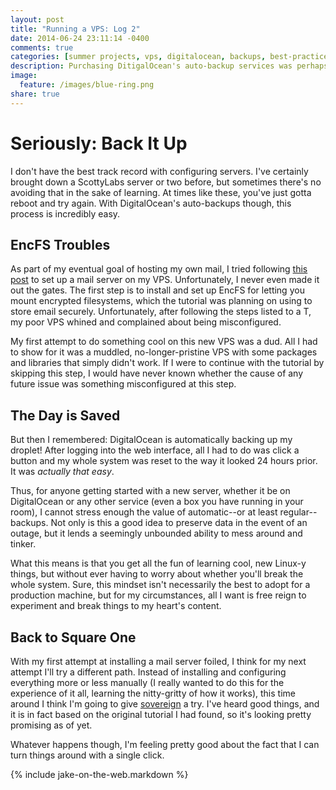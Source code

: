 ```yaml
---
layout: post
title: "Running a VPS: Log 2"
date: 2014-06-24 23:11:14 -0400
comments: true
categories: [summer projects, vps, digitalocean, backups, best-practices]
description: Purchasing DitigalOcean's auto-backup services was perhaps the best decision I've made in a long time.
image:
  feature: /images/blue-ring.png
share: true
---
```


# Seriously: Back It Up

I don't have the best track record with configuring servers. I've certainly brought down a ScottyLabs server or two before, but sometimes there's no avoiding that in the sake of learning. At times like these, you've just gotta reboot and try again. With DigitalOcean's auto-backups though, this process is incredibly easy. 

<!-- more -->

## EncFS Troubles
As part of my eventual goal of hosting my own mail, I tried following [this post](sealedabstract.com/code/nsa-proof-your-e-mail-in-2-hours/) to set up a mail server on my VPS. Unfortunately, I never even made it out the gates. The first step is to install and set up EncFS for letting you mount encrypted filesystems, which the tutorial was planning on using to store email securely. Unfortunately, after following the steps listed to a T, my poor VPS whined and complained about being misconfigured.

My first attempt to do something cool on this new VPS was a dud. All I had to show for it was a muddled, no-longer-pristine VPS with some packages and libraries that simply didn't work. If I were to continue with the tutorial by skipping this step, I would have never known whether the cause of any future issue was something misconfigured at this step.

## The Day is Saved
But then I remembered: DigitalOcean is automatically backing up my droplet! After logging into the web interface, all I had to do was click a button and my whole system was reset to the way it looked 24 hours prior. It was _actually that easy_.

Thus, for anyone getting started with a new server, whether it be on DigitalOcean or any other service (even a box you have running in your room), I cannot stress enough the value of automatic--or at least regular--backups. Not only is this a good idea to preserve data in the event of an outage, but it lends a seemingly unbounded ability to mess around and tinker. 

What this means is that you get all the fun of learning cool, new Linux-y things, but without ever having to worry about whether you'll break the whole system. Sure, this mindset isn't necessarily the best to adopt for a production machine, but for my circumstances, all I want is free reign to experiment and break things to my heart's content.

## Back to Square One
With my first attempt at installing a mail server foiled, I think for my next attempt I'll try a different path. Instead of installing and configuring everything more or less manually (I really wanted to do this for the experience of it all, learning the nitty-gritty of how it works), this time around I think I'm going to give [sovereign](https://github.com/al3x/sovereign) a try. I've heard good things, and it is in fact based on the original tutorial I had found, so it's looking pretty promising as of yet. 

Whatever happens though, I'm feeling pretty good about the fact that I can turn things around with a single click.

{% include jake-on-the-web.markdown %}
